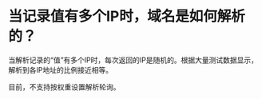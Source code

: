 # 当记录值有多个IP时，域名是如何解析的？<a name="dns_faq_023"></a>

当解析记录的“值”有多个IP时，每次返回的IP是随机的。根据大量测试数据显示，解析到各IP地址的比例接近相等。

目前，不支持按权重设置解析轮询。

